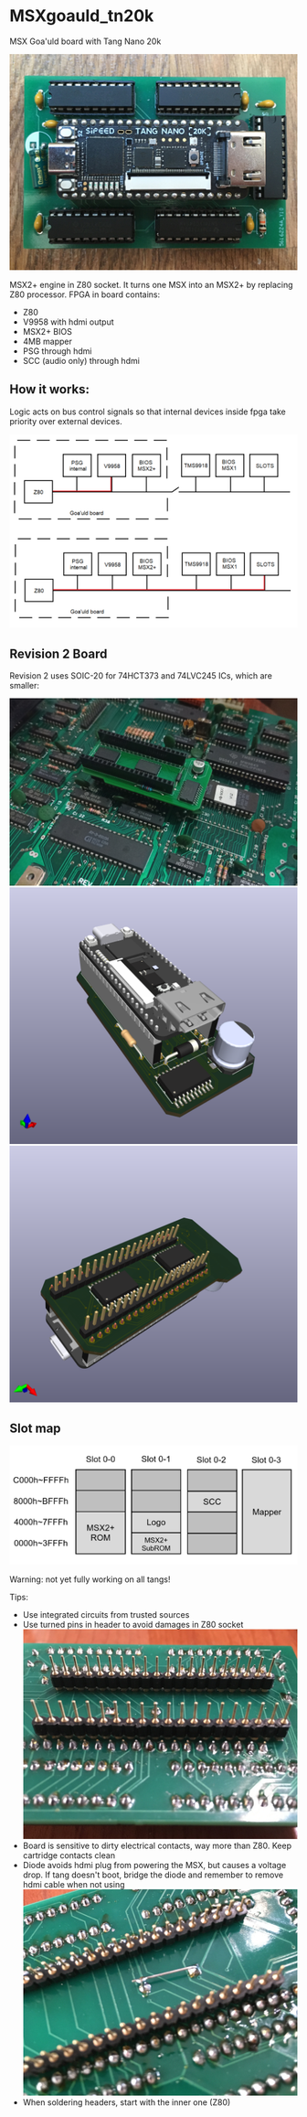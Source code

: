 # MSXgoauld_tn20k
MSX Goa'uld board with Tang Nano 20k

![Pantallazo](/pantallazo.jpg)

MSX2+ engine in Z80 socket. It turns one MSX into an MSX2+ by replacing Z80 processor. FPGA in board contains: 
* Z80
* V9958 with hdmi output
* MSX2+ BIOS
* 4MB mapper
* PSG through hdmi
* SCC (audio only) through hdmi

## How it works:
Logic acts on bus control signals so that internal devices inside fpga take priority over external devices. 

![Esquema](/esquema.png)

## Revision 2 Board

Revision 2 uses SOIC-20 for 74HCT373 and 74LVC245 ICs, which are smaller:

![](/kicad/v2/v2_real.jpg)
![](/kicad/v2/V2_FRONT.png)
![](/kicad/v2/V2_BACK.png)


## Slot map

![Slot map](/mapa_slots.png)

Warning: not yet fully working on all tangs!

Tips:
* Use integrated circuits from trusted sources
* Use turned pins in header to avoid damages in Z80 socket
![turned header](/torneados.jpg)
* Board is sensitive to dirty electrical contacts, way more than Z80. Keep cartridge contacts clean
* Diode avoids hdmi plug from powering the MSX, but causes a voltage drop. If tang doesn't boot, bridge the diode and remember to remove hdmi cable when not using
![diode](/diodo.jpg)
* When soldering headers, start with the inner one (Z80)